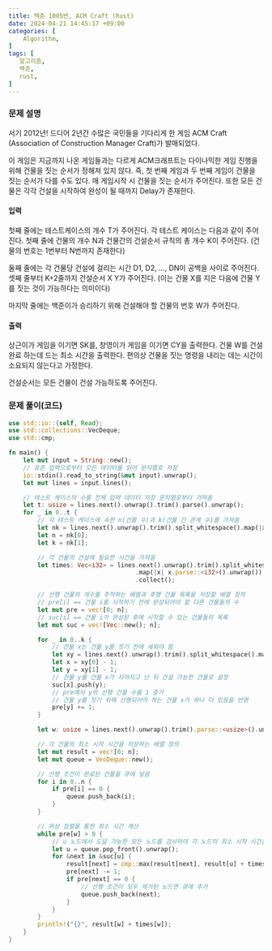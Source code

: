```yaml
---
title: 백준 1005번, ACM Craft (Rust)
date: 2024-04-21 14:45:17 +09:00
categories: [
    Algorithm,
]
tags: [
   알고리즘,
   백준,
   rust,
]
---
```


### 문제 설명

서기 2012년! 드디어 2년간 수많은 국민들을 기다리게 한 게임 ACM Craft (Association of Construction Manager Craft)가 발매되었다.

이 게임은 지금까지 나온 게임들과는 다르게 ACM크래프트는 다이나믹한 게임 진행을 위해 건물을 짓는 순서가 정해져 있지 않다. 즉, 첫 번째 게임과 두 번째 게임이 건물을 짓는 순서가 다를 수도 있다. 매 게임시작 시 건물을 짓는 순서가 주어진다. 또한 모든 건물은 각각 건설을 시작하여 완성이 될 때까지 Delay가 존재한다.

#### 입력

첫째 줄에는 테스트케이스의 개수 T가 주어진다. 각 테스트 케이스는 다음과 같이 주어진다. 첫째 줄에 건물의 개수 N과 건물간의 건설순서 규칙의 총 개수 K이 주어진다. (건물의 번호는 1번부터 N번까지 존재한다)

둘째 줄에는 각 건물당 건설에 걸리는 시간 D1, D2, ..., DN이 공백을 사이로 주어진다. 셋째 줄부터 K+2줄까지 건설순서 X Y가 주어진다. (이는 건물 X를 지은 다음에 건물 Y를 짓는 것이 가능하다는 의미이다)

마지막 줄에는 백준이가 승리하기 위해 건설해야 할 건물의 번호 W가 주어진다.

#### 출력

상근이가 게임을 이기면 SK를, 창영이가 게임을 이기면 CY을 출력한다.
건물 W를 건설완료 하는데 드는 최소 시간을 출력한다. 편의상 건물을 짓는 명령을 내리는 데는 시간이 소요되지 않는다고 가정한다.

건설순서는 모든 건물이 건설 가능하도록 주어진다.

### 문제 풀이(코드)

```rust
use std::io::{self, Read};
use std::collections::VecDeque;
use std::cmp;

fn main() {
    let mut input = String::new();
    // 표준 입력으로부터 모든 데이터를 읽어 문자열로 저장
    io::stdin().read_to_string(&mut input).unwrap();
    let mut lines = input.lines();

    // 테스트 케이스의 수를 전체 입력 데이터 저장 문자열로부터 가져옴
    let t: usize = lines.next().unwrap().trim().parse().unwrap();
    for _ in 0..t {
        // 각 테스트 케이스에 속한 n(건물 수)과 k(건물 간 관계 수)를 가져옴
        let nk = lines.next().unwrap().trim().split_whitespace().map(|x| x.parse::<usize>().unwrap()).collect::<Vec<_>>();
        let n = nk[0];
        let k = nk[1];

        // 각 건물의 건설에 필요한 시간을 가져옴
        let times: Vec<i32> = lines.next().unwrap().trim().split_whitespace()
                                   .map(|x| x.parse::<i32>().unwrap())
                                   .collect();

        // 선행 건물의 개수를 추적하는 배열과 후행 건물 목록을 저장할 배열 정의
        // pre[i] == 건물 i를 시작하기 전에 완성되어야 할 다른 건물들의 수
        let mut pre = vec![0; n];
        // suc[i] == 건물 i가 완성된 후에 시작할 수 있는 건물들의 목록
        let mut suc = vec![Vec::new(); n];

        for _ in 0..k {
            // 건물 x는 건물 y를 짓기 전에 세워야 함
            let xy = lines.next().unwrap().trim().split_whitespace().map(|x| x.parse::<usize>().unwrap()).collect::<Vec<_>>();
            let x = xy[0] - 1;
            let y = xy[1] - 1;
            // 건물 y를 건물 x가 지어지고 난 뒤 건설 가능한 건물로 설정
            suc[x].push(y);
            // pre에서 y의 선행 건물 수를 1 증가
            // 건물 y를 짓기 위해 선행되어야 하는 건물 x가 하나 더 있음을 반영
            pre[y] += 1;
        }

        let w: usize = lines.next().unwrap().trim().parse::<usize>().unwrap() - 1;

        // 각 건물의 최소 시작 시간을 저장하는 배열 정의
        let mut result = vec![0; n];
        let mut queue = VecDeque::new();

        // 선행 조건이 완료된 건물을 큐에 넣음
        for i in 0..n {
            if pre[i] == 0 {
                queue.push_back(i);
            }
        }

        // 위상 정렬을 통한 최소 시간 계산
        while pre[w] > 0 {
            // u 노드에서 도달 가능한 모든 노드를 검사하여 각 노드의 최소 시작 시간을 계산
            let u = queue.pop_front().unwrap();
            for &next in &suc[u] {
                result[next] = cmp::max(result[next], result[u] + times[u]);
                pre[next] -= 1;
                if pre[next] == 0 {
                    // 선행 조건이 모두 제거된 노드면 큐에 추가
                    queue.push_back(next);
                }
            }
        }
        println!("{}", result[w] + times[w]);
    }
}

```
